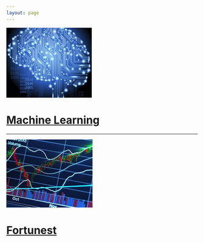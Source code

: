 ```yaml
---
layout: page
---
```



[![](/images/ml/ML-bitmap.jpg)](/machine-learning.html)  

# [Machine Learning](/machine-learning.html)

------

[![](/images/fortunest/bitmap.jpg)](/fortunest.html)  

# [Fortunest](/fortunest.html)
